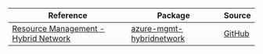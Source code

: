 | Reference | Package | Source |
|---|---|---|
|[Resource Management - Hybrid Network](mgmt-hybridnetwork-readme.md)|[azure-mgmt-hybridnetwork](https://pypi.org/project/azure-mgmt-hybridnetwork)|[GitHub](https://github.com/Azure/azure-sdk-for-python/blob/main/sdk/hybridnetwork/azure-mgmt-hybridnetwork)|
